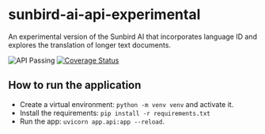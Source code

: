 # sunbird-ai-api-experimental
An experimental version of the Sunbird AI that incorporates language ID and explores the translation of longer text documents.

![API Passing](https://github.com/SunbirdAI/sunbird-ai-api-experimental/actions/workflows/test_action.yml/badge.svg)
[![Coverage Status](https://coveralls.io/repos/github/SunbirdAI/sunbird-ai-api-experimental/badge.svg?branch=add-gh-actions-badges)](https://coveralls.io/github/SunbirdAI/sunbird-ai-api-experimental?branch=add-gh-actions-badges)

## How to run the application
- Create a virtual environment: `python -m venv venv` and activate it.
- Install the requirements: `pip install -r requirements.txt`
- Run the app: `uvicorn app.api:app --reload`.
